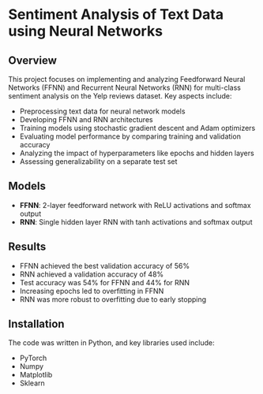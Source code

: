 # Sentiment Analysis of Text Data using Neural Networks

## Overview

This project focuses on implementing and analyzing Feedforward Neural Networks (FFNN) and Recurrent Neural Networks (RNN) for multi-class sentiment analysis on the Yelp reviews dataset. Key aspects include:

- Preprocessing text data for neural network models
- Developing FFNN and RNN architectures
- Training models using stochastic gradient descent and Adam optimizers
- Evaluating model performance by comparing training and validation accuracy
- Analyzing the impact of hyperparameters like epochs and hidden layers
- Assessing generalizability on a separate test set

## Models

- **FFNN**: 2-layer feedforward network with ReLU activations and softmax output
- **RNN**: Single hidden layer RNN with tanh activations and softmax output

## Results

- FFNN achieved the best validation accuracy of 56%
- RNN achieved a validation accuracy of 48%
- Test accuracy was 54% for FFNN and 44% for RNN
- Increasing epochs led to overfitting in FFNN
- RNN was more robust to overfitting due to early stopping

## Installation

The code was written in Python, and key libraries used include:

- PyTorch
- Numpy
- Matplotlib
- Sklearn
